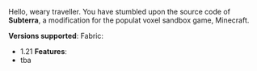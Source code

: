 Hello, weary traveller. You have stumbled upon the source code of **Subterra**, a modification for the populat voxel sandbox game, Minecraft.

**Versions supported**:
Fabric:
- 1.21
**Features**:
- tba
